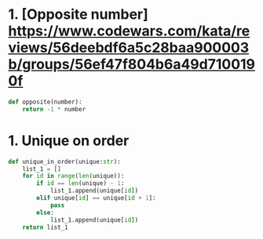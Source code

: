 # 1. [Opposite number] https://www.codewars.com/kata/reviews/56deebdf6a5c28baa900003b/groups/56ef47f804b6a49d7100190f
```python
def opposite(number):
    return -1 * number
```
    
# 1. Unique on order
```python
def unique_in_order(unique:str):
    list_1 = []
    for id in range(len(unique)):
        if id == len(unique) - 1:
            list_1.append(unique[id])
        elif unique[id] == unique[id + 1]:
            pass
        else:
            list_1.append(unique[id])
    return list_1
 ```
